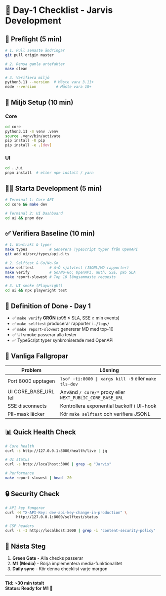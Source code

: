 # 🌅 Day-1 Checklist - Jarvis Development

## 🚀 Preflight (5 min)

```bash
# 1. Pull senaste ändringar
git pull origin master

# 2. Rensa gamla artefakter
make clean

# 3. Verifiera miljö
python3.11 --version  # Måste vara 3.11+
node --version         # Måste vara 18+
```

## 🔧 Miljö Setup (10 min)

### Core
```bash
cd core
python3.11 -m venv .venv
source .venv/bin/activate
pip install -U pip
pip install -e .[dev]
```

### UI
```bash
cd ../ui
pnpm install  # eller npm install / yarn
```

## 🏃‍♂️ Starta Development (5 min)

```bash
# Terminal 1: Core API
cd core && make dev

# Terminal 2: UI Dashboard  
cd ui && pnpm dev
```

## ✅ Verifiera Baseline (10 min)

```bash
# 1. Kontrakt & typer
make types          # Generera TypeScript typer från OpenAPI
git add ui/src/types/api.d.ts

# 2. Selftest & Go/No-Go
make selftest       # A→Ö självtest (JSONL/MD rapporter)
make verify         # Go/No-Go: OpenAPI, auth, SSE, p95 SLA
make report-slowest # Top 10 långsammaste requests

# 3. UI smoke (Playwright)
cd ui && npx playwright test
```

## 🎯 Definition of Done - Day 1

- ✅ `make verify` **GRÖN** (p95 ≤ SLA, SSE ≥ min events)
- ✅ `make selftest` producerar rapporter i `./logs/`
- ✅ `make report-slowest` genererar MD med top-10
- ✅ UI smoke passerar alla tester
- ✅ TypeScript typer synkroniserade med OpenAPI

## 🚨 Vanliga Fallgropar

| Problem | Lösning |
|---------|---------|
| Port 8000 upptagen | `lsof -ti:8000 \| xargs kill -9` eller `make tls-dev` |
| UI CORE_BASE_URL fel | Använd `/_core/*` proxy eller `NEXT_PUBLIC_CORE_BASE_URL` |
| SSE disconnects | Kontrollera exponential backoff i UI-hook |
| PII-mask läcker | Kör `make selftest` och verifiera JSONL |

## 📊 Quick Health Check

```bash
# Core health
curl -s http://127.0.0.1:8000/health/live | jq

# UI status
curl -s http://localhost:3000 | grep -q "Jarvis"

# Performance
make report-slowest | head -20
```

## 🔒 Security Check

```bash
# API key fungerar
curl -H "X-API-Key: dev-api-key-change-in-production" \
     http://127.0.0.1:8000/selftest/status

# CSP headers
curl -s -I http://localhost:3000 | grep -i "content-security-policy"
```

## 📝 Nästa Steg

1. **Green Gate** - Alla checks passerar
2. **M1 (Media)** - Börja implementera media-funktionalitet
3. **Daily sync** - Kör denna checklist varje morgon

---

**Tid: ~30 min totalt**  
**Status: Ready for M1** 🚀
